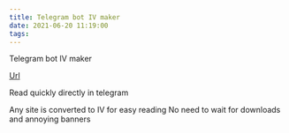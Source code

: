```yaml
---
title: Telegram bot IV maker
date: 2021-06-20 11:19:00
tags:
---
```



Telegram bot IV maker

[Url](https://safiullin.com/projects/telegram-bot-instantview-maker.html)

Read quickly directly in telegram

Any site is converted to IV for easy reading
No need to wait for downloads and annoying banners

